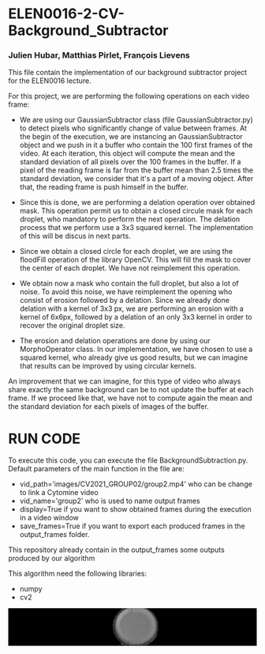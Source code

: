 # ELEN0016-2-CV-Background_Subtractor

### Julien Hubar, Matthias Pirlet, François Lievens

This file contain the implementation of our
background subtractor project for the ELEN0016 lecture.

For this project, we are performing the following operations on each video frame:

- We are using our GaussianSubtractor class (file GaussianSubtractor.py) to detect pixels
who significantly change of value between frames. At the begin of the execution, we 
  are instancing an GaussianSubtractor object and we push in it a buffer who contain
  the 100 first frames of the video.
  At each iteration, this object will compute the mean and the standard deviation
  of all pixels over the 100 frames in the buffer. If a pixel of the reading frame
  is far from the buffer mean than 2.5 times the standard deviation, we consider that it's a part
  of a moving object. After that, the reading frame is push himself in the buffer.
  
- Since this is done, we are performing a delation operation over obtained mask.
This operation permit us to obtain a closed circule mask for each droplet, who
  mandatory to perform the next operation. The delation process that we perform use
  a 3x3 squared kernel. The implementation of this will be discus in next parts.
  
- Since we obtain a closed circle for each droplet, we are using the floodFill operation
of the library OpenCV. This will fill the mask to cover the center of each
  droplet. We have not reimplement this operation. 
  
- We obtain now a mask who contain the full droplet, but also a lot of noise.
To avoid this noise, we have reimplement the opening who consist of erosion
  followed by a delation. Since we already done delation with a kernel of 3x3 px,
  we are performing an erosion with a kernel of 6x6px, followed by a delation of
  an only 3x3 kernel in order to recover the original droplet size.
  
- The erosion and delation operations are done by using our MorphoOperator class.
In our implementation, we have chosen to use a squared kernel, who already give us
  good results, but we can imagine that results can be improved by using circular kernels.
  


An improvement that we can imagine, for this type of video who always share
exactly the same background can be to not update the buffer at each frame.
If we proceed like that, we have not to compute again the mean and the standard
deviation for each pixels of images of the buffer.

# RUN CODE

To execute this code, you can execute the file BackgroundSubtraction.py. 
Default parameters of the main function in the file are:
- vid_path='images/CV2021_GROUP02/group2.mp4' who can be change to link a Cytomine video
- vid_name='group2' who is used to name output frames 
- display=True if you want to show obtained frames during the execution in a video window
- save_frames=True if you want to export each produced frames in the output_frames folder.

This repository already contain in the output_frames some outputs produced by our algorithm

This algorithm need the following libraries: 
- numpy
- cv2



<p align="center">
  <img src= https://github.com/francoislievens/ELEN0016-2-CV-Background_Subtractor/blob/main/output_frames/group2_00022.jpg/>
</p>
